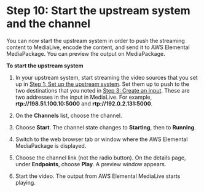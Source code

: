 # Step 10: Start the upstream system and the channel<a name="getting-started-step8"></a>

You can now start the upstream system in order to push the streaming content to MediaLive, encode the content, and send it to AWS Elemental MediaPackage\. You can preview the output on MediaPackage\.

**To start the upstream system**

1. In your upstream system, start streaming the video sources that you set up in [Step 1: Set up the upstream system](getting-started-step1.md)\. Set them up to push to the two destinations that you noted in [Step 3: Create an input](getting-started-step3.md)\. These are two addresses in the input in MediaLive\. For example, **rtp://198\.51\.100\.10:5000** and **rtp://192\.0\.2\.131:5000**\. 

1. On the **Channels** list, choose the channel\.

1. Choose **Start**\. The channel state changes to **Starting**, then to **Running**\.

1. Switch to the web browser tab or window where the AWS Elemental MediaPackage is displayed\. 

1. Choose the channel link \(not the radio button\)\. On the details page, under **Endpoints**, choose **Play**\. A preview window appears\. 

1. Start the video\. The output from AWS Elemental MediaLive starts playing\.